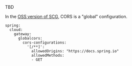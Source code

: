 TBD

In the [OSS version of SCG](https://docs.spring.io/spring-cloud-gateway/docs/current/reference/html/#cors-configuration), CORS is a "global" configuration.

```
spring:
  cloud:
    gateway:
      globalcors:
        cors-configurations:
          '[/**]':
            allowedOrigins: "https://docs.spring.io"
            allowedMethods:
            - GET
```



